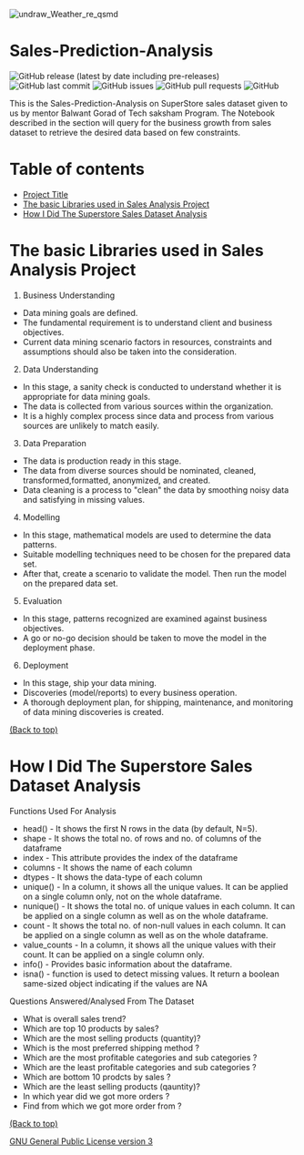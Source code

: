 <!-- Add banner here -->
![undraw_Weather_re_qsmd](https://user-images.githubusercontent.com/83410546/135469595-7be2c567-4cd0-4f46-b787-bd8f0d18f650.png)

# Sales-Prediction-Analysis

<!-- Add buttons here -->
![GitHub release (latest by date including pre-releases)](https://img.shields.io/github/v/release/ridhed/Weather-Dataset-Analysis?include_prereleases)
![GitHub last commit](https://img.shields.io/github/last-commit/ridhed/Weather-Dataset-Analysis)
![GitHub issues](https://img.shields.io/github/issues-raw/ridhed/Weather-Dataset-Analysis)
![GitHub pull requests](https://img.shields.io/github/issues-pr/ridhed/Weather-Dataset-Analysis)
![GitHub](https://img.shields.io/github/license/ridhed/Weather-Dataset-Analysis)

<!-- Described the project in brief -->
This is the Sales-Prediction-Analysis on SuperStore sales dataset given to us by mentor Balwant Gorad of Tech saksham Program.
The Notebook described in the section will query for the business growth from sales dataset to retrieve the desired data based on few constraints.


# Table of contents

- [Project Title](#project-title)
- [The basic Libraries used in Sales Analysis Project](#the-basic-libraries-used-in-sales-analysis-project)
- [How I Did The Superstore Sales Dataset Analysis](#how-i-did-the-Superstore-sales-dataset-analysis)

# The basic Libraries used in Sales Analysis Project 
1. Business Understanding
 * Data mining goals are defined.
 * The fundamental requirement is to understand client and business objectives.
 * Current data mining scenario factors in resources, constraints and
assumptions should also be taken into the consideration.
2. Data Understanding
 * In this stage, a sanity check is conducted to understand whether it is appropriate for data mining goals.
 * The data is collected from various sources within the organization.
 * It is a highly complex process since data and process from various sources are unlikely to match easily.
3. Data Preparation
 * The data is production ready in this stage.
 * The data from diverse sources should be nominated, cleaned, transformed,formatted, anonymized, and created.
 * Data cleaning is a process to "clean" the data by smoothing noisy data and
satisfying in missing values.
4. Modelling
 * In this stage, mathematical models are used to determine the data patterns.
 * Suitable modelling techniques need to be chosen for the prepared data set.
 * After that, create a scenario to validate the model. Then run the model on the prepared data set.
5. Evaluation
 * In this stage, patterns recognized are examined against business objectives.
 * A go or no-go decision should be taken to move the model in the deployment phase.
6. Deployment
 * In this stage, ship your data mining.
 * Discoveries (model/reports) to every business operation.
 * A thorough deployment plan, for shipping, maintenance, and monitoring of data mining discoveries is created.

[(Back to top)](#table-of-contents)

# How I Did The Superstore Sales Dataset Analysis

Functions Used For Analysis

* head() - It shows the first N rows in the data (by default, N=5).
* shape - It shows the total no. of rows and no. of columns of the dataframe
* index - This attribute provides the index of the dataframe
* columns - It shows the name of each column
* dtypes - It shows the data-type of each column
* unique() - In a column, it shows all the unique values. It can be applied on a single column only, not on the whole dataframe.
* nunique() - It shows the total no. of unique values in each column. It can be applied on a single column as well as on the whole dataframe.
* count - It shows the total no. of non-null values in each column. It can be applied on a single column as well as on the whole dataframe.
* value_counts - In a column, it shows all the unique values with their count. It can be applied on a single column only.
* info() - Provides basic information about the dataframe.
* isna() - function is used to detect missing values. It return a boolean same-sized object indicating if the values are NA

Questions Answered/Analysed From The Dataset

* What is overall sales trend?
* Which are top 10 products by sales?
* Which are the most selling products (quantity)?
* Which is the most preferred shipping method ?
* Which are the most profitable categories and sub categories ?
* Which are the least profitable categories and sub categories ?
* Which are bottom 10 prodcts by sales ?
* Which are the least selling products (qauntity)?
* In which year did we got more orders ?
* Find from which we got more order from ?
       
[(Back to top)](#table-of-contents)


[GNU General Public License version 3](https://opensource.org/licenses/GPL-3.0)
